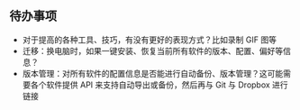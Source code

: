 ## 待办事项

* 对于提高的各种工具、技巧，有没有更好的表现方式？比如录制 GIF 图等
* 迁移：换电脑时，如果一键安装、恢复当前所有软件的版本、配置、偏好等信息？
* 版本管理：对所有软件的配置信息是否能进行自动备份、版本管理？这可能需要各个软件提供 API 来支持自动导出或备份，然后再与 Git 与 Dropbox 进行链接
